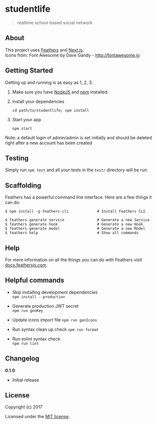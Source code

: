 # studentlife

> realtime school based social network

## About

This project uses [Feathers](https://feathersjs.com) and [Next.js](https://github.com/zeit/next.js).   
Icons from: Font Awesome by Dave Gandy - http://fontawesome.io

## Getting Started

Getting up and running is as easy as 1, 2, 3.

1. Make sure you have [NodeJS](https://nodejs.org/) and [npm](https://www.npmjs.com/) installed.
2. Install your dependencies

    ```
    cd path/to/studentlife; npm install
    ```

3. Start your app

    ```
    npm start
    ```

Note: a default login of admin/admin is set initially and should be deleted right after a new account has been created

## Testing

Simply run `npm test` and all your tests in the `test/` directory will be run.

## Scaffolding

Feathers has a powerful command line interface. Here are a few things it can do:

```
$ npm install -g feathers-cli             # Install Feathers CLI

$ feathers generate service               # Generate a new Service
$ feathers generate hook                  # Generate a new Hook
$ feathers generate model                 # Generate a new Model
$ feathers help                           # Show all commands
```

## Help

For more information on all the things you can do with Feathers visit [docs.feathersjs.com](http://docs.feathersjs.com).

## Helpful commands

* Skip installing development dependencies  
`npm install --production` 

* Generate production JWT secret  
`npm run genKey`

* Update icons import file
`npm run genIcons`

* Run syntax clean up check 
`npm run format` 

* Run eslint syntax check  
`npm run lint`

## Changelog

__0.1.0__

- Initial release

## License

Copyright (c) 2017

Licensed under the [MIT license](LICENSE).